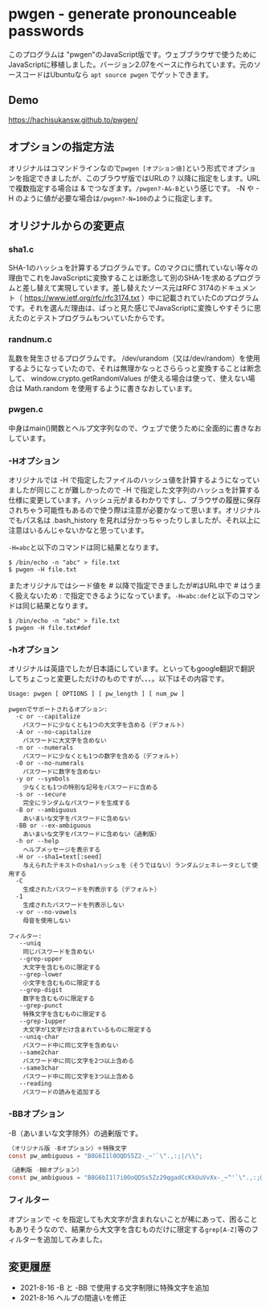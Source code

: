 pwgen - generate pronounceable passwords
====

このプログラムは "pwgen"のJavaScript版です。ウェブブラウザで使うためにJavaScriptに移植しました。バージョン2.07をベースに作られています。元のソースコードはUbuntuなら `apt source pwgen` でゲットできます。

## Demo

https://hachisukansw.github.to/pwgen/

## オプションの指定方法
オリジナルはコマンドラインなので`pwgen [オプション値]`という形式でオプションを指定できましたが、このブラウザ版ではURLの ? 以降に指定をします。URLで複数指定する場合は & でつなぎます。`/pwgen?-A&-B`という感じです。 -N や -H のように値が必要な場合は`/pwgen?-N=100`のように指定します。

## オリジナルからの変更点

### sha1.c
SHA-1のハッシュを計算するプログラムです。Cのマクロに慣れていない等々の理由でこれをJavaScriptに変換することは断念して別のSHA-1を求めるプログラムと差し替えて実現しています。差し替えたソース元はRFC 3174のドキュメント（ https://www.ietf.org/rfc/rfc3174.txt ）中に記載されていたCのプログラムです。それを選んだ理由は、ぱっと見た感じでJavaScriptに変換しやすそうに思えたのとテストプログラムもついていたからです。

### randnum.c
乱数を発生させるプログラムです。 /dev/urandom（又は/dev/random）を使用するようになっていたので、それは無理かなっとさららっと変換することは断念して、 window.crypto.getRandomValues が使える場合は使って、使えない場合は Math.random を使用するように書きなおしています。

### pwgen.c
中身はmain()関数とヘルプ文字列なので、ウェブで使うために全面的に書きなおしています。

### -Hオプション
オリジナルでは -H で指定したファイルのハッシュ値を計算するようになっていましたが同じことが難しかったので -H で指定した文字列のハッシュを計算する仕様に変更しています。ハッシュ元がまるわかりですし、ブラウザの履歴に保存されちゃう可能性もあるので使う際は注意が必要かなって思います。オリジナルでもパス名は .bash_history を見れば分かっちゃったりしましたが、それ以上に注意はいるんじゃないかなと思っています。

`-H=abc`と以下のコマンドは同じ結果となります。

```console:-H=abcと同じ結果
$ /bin/echo -n "abc" > file.txt
$ pwgen -H file.txt
```

またオリジナルではシード値を # 以降で指定できましたが#はURL中で # はうまく扱えないため : で指定できるようになっています。`-H=abc:def`と以下のコマンドは同じ結果となります。

```console:-H=abc&#58;defと同じ結果
$ /bin/echo -n "abc" > file.txt
$ pwgen -H file.txt#def
```

### -hオプション
オリジナルは英語でしたが日本語にしています。といってもgoogle翻訳で翻訳してちょこっと変更しただけのものですが、、、。以下はその内容です。

```text:-hオプション（日本語）
Usage: pwgen [ OPTIONS ] [ pw_length ] [ num_pw ]

pwgenでサポートされるオプション:
  -c or --capitalize
	パスワードに少なくとも1つの大文字を含める（デフォルト）
  -A or --no-capitalize
	パスワードに大文字を含めない
  -n or --numerals
	パスワードに少なくとも1つの数字を含める（デフォルト）
  -0 or --no-numerals
	パスワードに数字を含めない
  -y or --symbols
	少なくとも1つの特別な記号をパスワードに含める
  -s or --secure
	完全にランダムなパスワードを生成する
  -B or --ambiguous
	あいまいな文字をパスワードに含めない
  -BB or --ex-ambiguous
	あいまいな文字をパスワードに含めない（過剰版）
  -h or --help
	ヘルプメッセージを表示する
  -H or --sha1=text[:seed]
	与えられたテキストのsha1ハッシュを（そうではない）ランダムジェネレータとして使用する
  -C
	生成されたパスワードを列表示する（デフォルト）
  -1
	生成されたパスワードを列表示しない
  -v or --no-vowels
	母音を使用しない

フィルター:
   --uniq
	同じパスワードを含めない
   --grep-upper
	大文字を含むものに限定する
   --grep-lower
	小文字を含むものに限定する
   --grep-digit
	数字を含むものに限定する
   --grep-punct
	特殊文字を含むものに限定する
   --grep-1upper
	大文字が1文字だけ含まれているものに限定する
   --uniq-char
	パスワード中に同じ文字を含めない
   --same2char
	パスワード中に同じ文字を2つ以上含める
   --same3char
	パスワード中に同じ文字を3つ以上含める
   --reading
	パスワードの読みを追加する
```

### -BBオプション
-B（あいまいな文字除外）の過剰版です。

```text:pw_rand.c
（オリジナル版 -Bオプション）＋特殊文字
const pw_ambiguous = "B8G6I1l0OQDS5Z2-_~'`\".,:;|/\\";

（過剰版 -BBオプション）
const pw_ambiguous = "B8G6bI1l7i0OoQDSs5Zz29qgadCcKkUuVvXx-_~^'`\".,:;@$&?*+|/\\(){}[]<>";
```

### フィルター
オプションで -c を指定しても大文字が含まれないことが稀にあって、困ることもありそうなので、結果から大文字を含むものだけに限定する`grep[A-Z]`等のフィルターを追加してみました。


## 変更履歴
- 2021-8-16 -B と -BB で使用する文字制限に特殊文字を追加
- 2021-8-16 ヘルプの間違いを修正
